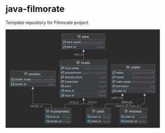 # java-filmorate
Template repository for Filmorate project.

![Диаграма базы данных SQL проекта Filmorate](filmorateSQLDBdiagram.png)



